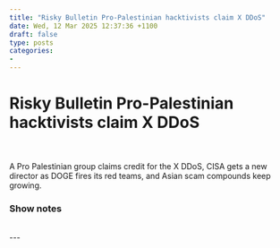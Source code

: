 ```yaml
---
title: "Risky Bulletin Pro-Palestinian hacktivists claim X DDoS"
date: Wed, 12 Mar 2025 12:37:36 +1100
draft: false
type: posts
categories: 
- 
---
```

# Risky Bulletin Pro-Palestinian hacktivists claim X DDoS

<br/>

<br/>
A Pro Palestinian group claims credit for the X DDoS, CISA gets a new director as DOGE fires its red teams, and Asian scam compounds keep growing.

### Show notes

<br/>
---
